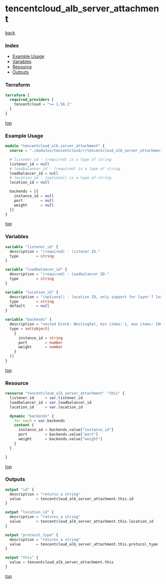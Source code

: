 # tencentcloud_alb_server_attachment

[back](../tencentcloud.md)

### Index

- [Example Usage](#example-usage)
- [Variables](#variables)
- [Resource](#resource)
- [Outputs](#outputs)

### Terraform

```terraform
terraform {
  required_providers {
    tencentcloud = ">= 1.56.1"
  }
}
```

[top](#index)

### Example Usage

```terraform
module "tencentcloud_alb_server_attachment" {
  source = "./modules/tencentcloud/r/tencentcloud_alb_server_attachment"

  # listener_id - (required) is a type of string
  listener_id = null
  # loadbalancer_id - (required) is a type of string
  loadbalancer_id = null
  # location_id - (optional) is a type of string
  location_id = null

  backends = [{
    instance_id = null
    port        = null
    weight      = null
  }]
}
```

[top](#index)

### Variables

```terraform
variable "listener_id" {
  description = "(required) - listener ID."
  type        = string
}

variable "loadbalancer_id" {
  description = "(required) - loadbalancer ID."
  type        = string
}

variable "location_id" {
  description = "(optional) - location ID, only support for layer 7 loadbalancer."
  type        = string
  default     = null
}

variable "backends" {
  description = "nested block: NestingSet, min items: 1, max items: 100"
  type = set(object(
    {
      instance_id = string
      port        = number
      weight      = number
    }
  ))
}
```

[top](#index)

### Resource

```terraform
resource "tencentcloud_alb_server_attachment" "this" {
  listener_id     = var.listener_id
  loadbalancer_id = var.loadbalancer_id
  location_id     = var.location_id

  dynamic "backends" {
    for_each = var.backends
    content {
      instance_id = backends.value["instance_id"]
      port        = backends.value["port"]
      weight      = backends.value["weight"]
    }
  }

}
```

[top](#index)

### Outputs

```terraform
output "id" {
  description = "returns a string"
  value       = tencentcloud_alb_server_attachment.this.id
}

output "location_id" {
  description = "returns a string"
  value       = tencentcloud_alb_server_attachment.this.location_id
}

output "protocol_type" {
  description = "returns a string"
  value       = tencentcloud_alb_server_attachment.this.protocol_type
}

output "this" {
  value = tencentcloud_alb_server_attachment.this
}
```

[top](#index)